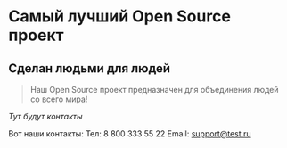# Самый лучший Open Source проект

## Сделан людьми для людей

> Наш Open Source проект предназначен для объединения людей со всего мира!

_Тут будут контакты_

Вот наши контакты:
Тел: 8 800 333 55 22
Email: support@test.ru
